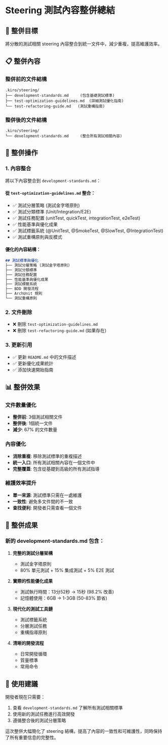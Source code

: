 # Steering 測試內容整併總結

## 🎯 整併目標

將分散的測試相關 steering 內容整合到統一文件中，減少重複，提高維護效率。

## 📋 整併內容

### 整併前的文件結構

```
.kiro/steering/
├── development-standards.md     (包含基礎測試標準)
├── test-optimization-guidelines.md  (詳細測試優化指南)
└── test-refactoring-guide.md   (測試重構指南)
```

### 整併後的文件結構

```
.kiro/steering/
└── development-standards.md     (整合所有測試相關內容)
```

## 🔄 整併操作

### 1. 內容整合

將以下內容整合到 `development-standards.md`：

#### 從 `test-optimization-guidelines.md` 整合：

- ✅ 測試分層策略 (測試金字塔原則)
- ✅ 測試分類標準 (Unit/Integration/E2E)
- ✅ 測試任務配置 (unitTest, quickTest, integrationTest, e2eTest)
- ✅ 性能基準與優化成果
- ✅ 測試標籤系統 (@UnitTest, @SmokeTest, @SlowTest, @IntegrationTest)
- ✅ 測試重構原則與反模式

#### 優化的內容結構：

```markdown
## 測試標準與優化
├── 測試分層策略 (測試金字塔原則)
├── 測試分類標準
├── 測試任務配置
├── 性能基準與優化成果
├── 測試標籤系統
├── BDD 開發流程
├── ArchUnit 規則
└── 測試重構原則
```

### 2. 文件刪除

- ❌ 刪除 `test-optimization-guidelines.md`
- ❌ 刪除 `test-refactoring-guide.md` (如果存在)

### 3. 更新引用

- ✅ 更新 `README.md` 中的文件描述
- ✅ 更新優化成果統計
- ✅ 添加快速開始指南

## 📊 整併效果

### 文件數量優化

- **整併前**: 3個測試相關文件
- **整併後**: 1個統一文件
- **減少**: 67% 的文件數量

### 內容優化

- **消除重複**: 移除測試標準的重複描述
- **統一入口**: 所有測試相關內容在一個文件中
- **完整覆蓋**: 包含從基礎到高級的所有測試指導

### 維護效率提升

- **單一來源**: 測試標準只需在一處維護
- **一致性**: 避免多文件間的不一致
- **查找便利**: 開發者只需查看一個文件

## 🎉 整併成果

### 新的 development-standards.md 包含：

1. **完整的測試分層架構**
   - 測試金字塔原則
   - 80% 單元測試 + 15% 集成測試 + 5% E2E 測試

2. **實際的性能優化成果**
   - 測試執行時間：13分52秒 → 15秒 (98.2% 改善)
   - 記憶體使用：6GB → 1-3GB (50-83% 節省)

3. **現代化的測試工具鏈**
   - 測試標籤系統
   - 分層測試任務
   - 重構指導原則

4. **清晰的開發流程**
   - 日常開發循環
   - 質量標準
   - 常用命令

## 🚀 使用建議

開發者現在只需要：

1. 查看 `development-standards.md` 了解所有測試相關標準
2. 使用新的測試任務進行高效開發
3. 遵循整合後的測試分層策略

這次整併大幅簡化了 steering 結構，提高了內容的一致性和可維護性，同時保持了所有重要信息的完整性。
